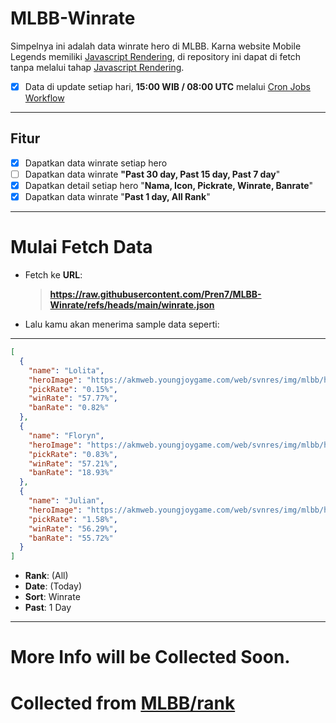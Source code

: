 # MLBB-Winrate
Simpelnya ini adalah data winrate hero di MLBB.
Karna website Mobile Legends memiliki [Javascript Rendering](https://www.geeksforgeeks.org/what-is-javascript-rendering/), di repository ini dapat di fetch tanpa melalui tahap [Javascript Rendering](https://www.geeksforgeeks.org/what-is-javascript-rendering/).

- [x] Data di update setiap hari, **15:00 WIB /  08:00 UTC** melalui [Cron Jobs Workflow](https://github.com/Pren7/MLBB-Winrate/blob/main/.github/workflows/main.yml)

---
## Fitur
- [x] Dapatkan data winrate setiap hero
- [ ] Dapatkan data winrate **"Past 30 day, Past 15 day, Past 7 day**"
- [x] Dapatkan detail setiap hero "**Nama, Icon, Pickrate, Winrate, Banrate**"
- [x] Dapatkan data winrate "**Past 1 day, All Rank**"

---
# Mulai Fetch Data
- Fetch ke **URL**:
  > **https://raw.githubusercontent.com/Pren7/MLBB-Winrate/refs/heads/main/winrate.json**
- Lalu kamu akan menerima sample data seperti:
---
```json
[
  {
    "name": "Lolita",
    "heroImage": "https://akmweb.youngjoygame.com/web/svnres/img/mlbb/homepage/100_474cea36a4bfdc7bf7d94530853a99b2.png",
    "pickRate": "0.15%",
    "winRate": "57.77%",
    "banRate": "0.82%"
  },
  {
    "name": "Floryn",
    "heroImage": "https://akmweb.youngjoygame.com/web/svnres/img/mlbb/homepage/100_5a57b91e4914cf071a3849e352e530a5.png",
    "pickRate": "0.83%",
    "winRate": "57.21%",
    "banRate": "18.93%"
  },
  {
    "name": "Julian",
    "heroImage": "https://akmweb.youngjoygame.com/web/svnres/img/mlbb/homepage/100_5511ddc0ad2789b525f32ef572b017eb.png",
    "pickRate": "1.58%",
    "winRate": "56.29%",
    "banRate": "55.72%"
  }
]
```
- **Rank**: (All)
- **Date**: (Today)
- **Sort**: Winrate
- **Past**: 1 Day
---
# More Info will be Collected Soon.
# Collected from [MLBB/rank](https://m.mobilelegends.com/rank)

